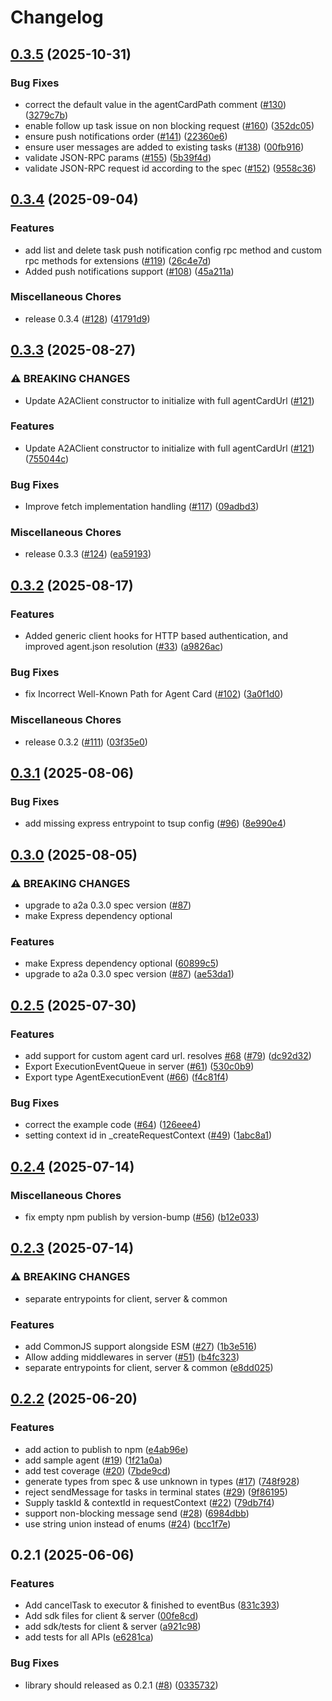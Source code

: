 # Changelog

## [0.3.5](https://github.com/a2aproject/a2a-js/compare/v0.3.4...v0.3.5) (2025-10-31)


### Bug Fixes

* correct the default value in the agentCardPath comment ([#130](https://github.com/a2aproject/a2a-js/issues/130)) ([3279c7b](https://github.com/a2aproject/a2a-js/commit/3279c7bf4de088950c81aaeccb1cfaca5ee26284))
* enable follow up task issue on non blocking request ([#160](https://github.com/a2aproject/a2a-js/issues/160)) ([352dc05](https://github.com/a2aproject/a2a-js/commit/352dc0585122db341da93b5fbd2f8cf7acf7fcca))
* ensure push notifications order ([#141](https://github.com/a2aproject/a2a-js/issues/141)) ([22360e6](https://github.com/a2aproject/a2a-js/commit/22360e6ba735b10c611b5881ea8f98c898622117))
* ensure user messages are added to existing tasks ([#138](https://github.com/a2aproject/a2a-js/issues/138)) ([00fb916](https://github.com/a2aproject/a2a-js/commit/00fb916ca4b877b11b3153d67593027e508c3d64))
* validate JSON-RPC params ([#155](https://github.com/a2aproject/a2a-js/issues/155)) ([5b39f4d](https://github.com/a2aproject/a2a-js/commit/5b39f4dd96b619e1683c0f2226279d20572f2a27))
* validate JSON-RPC request id according to the spec ([#152](https://github.com/a2aproject/a2a-js/issues/152)) ([9558c36](https://github.com/a2aproject/a2a-js/commit/9558c3613a0e5c8c48743412b0c47f9480345666))

## [0.3.4](https://github.com/a2aproject/a2a-js/compare/v0.3.3...v0.3.4) (2025-09-04)


### Features

* add list and delete task push notification config rpc method and custom rpc methods for extensions  ([#119](https://github.com/a2aproject/a2a-js/issues/119)) ([26c4e7d](https://github.com/a2aproject/a2a-js/commit/26c4e7df48e0cd1088a9340ddc34bfbed320664c))
* Added push notifications support ([#108](https://github.com/a2aproject/a2a-js/issues/108)) ([45a211a](https://github.com/a2aproject/a2a-js/commit/45a211a738ea7770ec5ee8b10a1238060ba7a471))


### Miscellaneous Chores

* release 0.3.4 ([#128](https://github.com/a2aproject/a2a-js/issues/128)) ([41791d9](https://github.com/a2aproject/a2a-js/commit/41791d99a4c7776ac3ee183d3e834df31a2020ac))

## [0.3.3](https://github.com/a2aproject/a2a-js/compare/v0.3.2...v0.3.3) (2025-08-27)


### ⚠ BREAKING CHANGES

* Update A2AClient constructor to initialize with full agentCardUrl ([#121](https://github.com/a2aproject/a2a-js/issues/121))

### Features

* Update A2AClient constructor to initialize with full agentCardUrl ([#121](https://github.com/a2aproject/a2a-js/issues/121)) ([755044c](https://github.com/a2aproject/a2a-js/commit/755044c6c610991b5c86747da72b24e1fff9ade3))


### Bug Fixes

* Improve fetch implementation handling ([#117](https://github.com/a2aproject/a2a-js/issues/117)) ([09adbd3](https://github.com/a2aproject/a2a-js/commit/09adbd31d1ef7a73e4c8c87045af84bb1280226f))


### Miscellaneous Chores

* release 0.3.3 ([#124](https://github.com/a2aproject/a2a-js/issues/124)) ([ea59193](https://github.com/a2aproject/a2a-js/commit/ea591932901742af76afb5aeee4cf8d27cc9a6c2))

## [0.3.2](https://github.com/a2aproject/a2a-js/compare/v0.3.1...v0.3.2) (2025-08-17)


### Features

* Added generic client hooks for HTTP based authentication, and improved agent.json resolution ([#33](https://github.com/a2aproject/a2a-js/issues/33)) ([a9826ac](https://github.com/a2aproject/a2a-js/commit/a9826acde3bb1f741153407e6179fd21f2e7a4bb))


### Bug Fixes

* fix Incorrect Well-Known Path for Agent Card ([#102](https://github.com/a2aproject/a2a-js/issues/102)) ([3a0f1d0](https://github.com/a2aproject/a2a-js/commit/3a0f1d07843b725c9beaf1078bc43418ff2871ed))


### Miscellaneous Chores

* release 0.3.2 ([#111](https://github.com/a2aproject/a2a-js/issues/111)) ([03f35e0](https://github.com/a2aproject/a2a-js/commit/03f35e0ed29d2b24df7eddb2a7fe21d0690f503e))

## [0.3.1](https://github.com/a2aproject/a2a-js/compare/v0.3.0...v0.3.1) (2025-08-06)


### Bug Fixes

* add missing express entrypoint to tsup config ([#96](https://github.com/a2aproject/a2a-js/issues/96)) ([8e990e4](https://github.com/a2aproject/a2a-js/commit/8e990e497927e3554699f8ebb005829b170d9bc3))

## [0.3.0](https://github.com/a2aproject/a2a-js/compare/v0.2.5...v0.3.0) (2025-08-05)


### ⚠ BREAKING CHANGES

* upgrade to a2a 0.3.0 spec version ([#87](https://github.com/a2aproject/a2a-js/issues/87))
* make Express dependency optional

### Features

* make Express dependency optional ([60899c5](https://github.com/a2aproject/a2a-js/commit/60899c51e2910570402d1207f6b50952bed8862f))
* upgrade to a2a 0.3.0 spec version ([#87](https://github.com/a2aproject/a2a-js/issues/87)) ([ae53da1](https://github.com/a2aproject/a2a-js/commit/ae53da1e36ff58912e01fefa854c5b3174edf7d8))

## [0.2.5](https://github.com/a2aproject/a2a-js/compare/v0.2.4...v0.2.5) (2025-07-30)


### Features

* add support for custom agent card url. resolves [#68](https://github.com/a2aproject/a2a-js/issues/68) ([#79](https://github.com/a2aproject/a2a-js/issues/79)) ([dc92d32](https://github.com/a2aproject/a2a-js/commit/dc92d321ac7c142ff5232cdca0db8a24b4d76da0))
* Export ExecutionEventQueue in server ([#61](https://github.com/a2aproject/a2a-js/issues/61)) ([530c0b9](https://github.com/a2aproject/a2a-js/commit/530c0b9f1fd50fafd991f640c119837860ae8c3f))
* Export type AgentExecutionEvent ([#66](https://github.com/a2aproject/a2a-js/issues/66)) ([f4c81f4](https://github.com/a2aproject/a2a-js/commit/f4c81f41866c24d83823b5db7d24b5fdb56b37b4))


### Bug Fixes

* correct the example code ([#64](https://github.com/a2aproject/a2a-js/issues/64)) ([126eee4](https://github.com/a2aproject/a2a-js/commit/126eee4e3b79e9475a5af5cbebb0e98b68f286fa))
* setting context id in _createRequestContext ([#49](https://github.com/a2aproject/a2a-js/issues/49)) ([1abc8a1](https://github.com/a2aproject/a2a-js/commit/1abc8a1f3590f78647d94c5a1e31444203e1131f))

## [0.2.4](https://github.com/a2aproject/a2a-js/compare/v0.2.3...v0.2.4) (2025-07-14)


### Miscellaneous Chores

* fix empty npm publish by version-bump ([#56](https://github.com/a2aproject/a2a-js/issues/56)) ([b12e033](https://github.com/a2aproject/a2a-js/commit/b12e033ed8ffc823672d68d749344247ee0914ee))

## [0.2.3](https://github.com/a2aproject/a2a-js/compare/v0.2.2...v0.2.3) (2025-07-14)


### ⚠ BREAKING CHANGES

* separate entrypoints for client, server & common

### Features

* add CommonJS support alongside ESM ([#27](https://github.com/a2aproject/a2a-js/issues/27)) ([1b3e516](https://github.com/a2aproject/a2a-js/commit/1b3e516e2ba6058eddd84943b07616cf5b74f5b0))
* Allow adding middlewares in server ([#51](https://github.com/a2aproject/a2a-js/issues/51)) ([b4fc323](https://github.com/a2aproject/a2a-js/commit/b4fc323c1f607622ee7841c95c1e401cf79df186))
* separate entrypoints for client, server & common ([e8dd025](https://github.com/a2aproject/a2a-js/commit/e8dd0250847c1e628a1c932f1ba4cc5c57064714))

## [0.2.2](https://github.com/google-a2a/a2a-js/compare/v0.2.1...v0.2.2) (2025-06-20)


### Features

* add action to publish to npm ([e4ab96e](https://github.com/google-a2a/a2a-js/commit/e4ab96ed4f875cc3079534637fbf88f9adad7f74))
* add sample agent ([#19](https://github.com/google-a2a/a2a-js/issues/19)) ([1f21a0a](https://github.com/google-a2a/a2a-js/commit/1f21a0a8662550547c1703d33e71f5cf7bd28d6b))
* add test coverage ([#20](https://github.com/google-a2a/a2a-js/issues/20)) ([7bde9cd](https://github.com/google-a2a/a2a-js/commit/7bde9cd839c015e270719d312df18ddc0c6f34b0))
* generate types from spec & use unknown in types ([#17](https://github.com/google-a2a/a2a-js/issues/17)) ([748f928](https://github.com/google-a2a/a2a-js/commit/748f9283a8e93d6104e29309f27d83fb2f9193e0))
* reject sendMessage for tasks in terminal states ([#29](https://github.com/google-a2a/a2a-js/issues/29)) ([9f86195](https://github.com/google-a2a/a2a-js/commit/9f86195d01fada7f041df0199cf93bcff2da8b80))
* Supply taskId & contextId in requestContext ([#22](https://github.com/google-a2a/a2a-js/issues/22)) ([79db7f4](https://github.com/google-a2a/a2a-js/commit/79db7f48cac482b176f2297ca374e1e937eda1d0))
* support non-blocking message send ([#28](https://github.com/google-a2a/a2a-js/issues/28)) ([6984dbb](https://github.com/google-a2a/a2a-js/commit/6984dbb3655a71bb540e6c14cb2f4792a4556fad))
* use string union instead of enums ([#24](https://github.com/google-a2a/a2a-js/issues/24)) ([bcc1f7e](https://github.com/google-a2a/a2a-js/commit/bcc1f7e0e14065163dacf3f60e74c7bb501f243e))

## 0.2.1 (2025-06-06)


### Features

* Add cancelTask to executor & finished to eventBus ([831c393](https://github.com/google-a2a/a2a-js/commit/831c3937ba59e0b4c2fdfd9577f506921929034a))
* Add sdk files for client & server ([00fe8cd](https://github.com/google-a2a/a2a-js/commit/00fe8cd33db4d5464a320dc2d16fd483b5a2fbbf))
* add sdk/tests for client & server ([a921c98](https://github.com/google-a2a/a2a-js/commit/a921c98946ba4e0636d9d6d320918e1fcb3ba5aa))
* add tests for all APIs ([e6281ca](https://github.com/google-a2a/a2a-js/commit/e6281caa131ebcc247cf750f597ead2ea28f2c3d))


### Bug Fixes

* library should released as 0.2.1 ([#8](https://github.com/google-a2a/a2a-js/issues/8)) ([0335732](https://github.com/google-a2a/a2a-js/commit/033573295e0ab8115d2fcd0c64a0bd5df1537b67))
